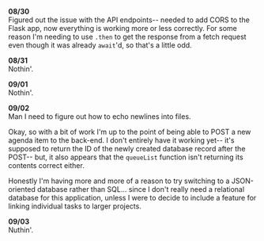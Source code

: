 **08/30**<br/>
Figured out the issue with the API endpoints-- needed to add CORS to the Flask app, now everything is working more or less correctly. For some reason I'm needing to use `.then` to get the response from a fetch request even though it was already `await`'d, so that's a little odd.

**08/31**<br/>
Nothin'.

**09/01**<br/>
Nothin'.

**09/02**<br/>
Man I need to figure out how to echo newlines into files.

Okay, so with a bit of work I'm up to the point of being able to POST a new agenda item to the back-end. I don't entirely have it working yet-- it's supposed to return the ID of the newly created database record after the POST-- but, it also appears that the `queueList` function isn't returning its contents correct either.

Honestly I'm having more and more of a reason to try switching to a JSON-oriented database rather than SQL... since I don't really need a relational database for this application, unless I were to decide to include a feature for linking individual tasks to larger projects.

**09/03**<br/>
Nuthin'.
